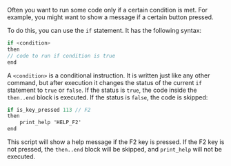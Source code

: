 Often you want to run some code only if a certain condition is met. For example, you might want to show a message if a certain button pressed.

To do this, you can use the `if` statement. It has the following syntax:

```cs
if <condition>
then
// code to run if condition is true
end
```

A `<condition>` is a conditional instruction. It is written just like any other command, but after execution it changes the status of the current `if` statement to `true` or `false`. If the status is `true`, the code inside the `then..end` block is executed. If the status is `false`, the code is skipped:

```cs
if is_key_pressed 113 // F2
then
    print_help 'HELP_F2'
end
```

This script will show a help message if the F2 key is pressed. If the F2 key is not pressed, the `then..end` block will be skipped, and `print_help` will not be executed.
